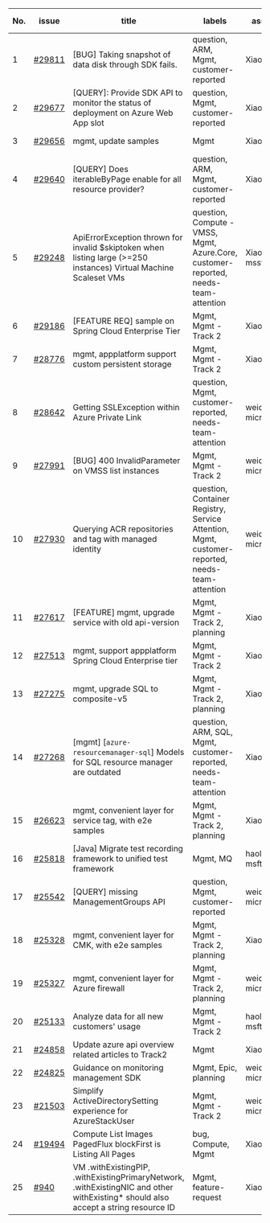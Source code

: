 | No. | issue | title | labels | assignees | bot advice | created date |
| ------ | ------ | ------ | ------ | ------ | ------ | :-----: |
|1|[#29811](https://github.com/Azure/azure-sdk-for-java/issues/29811)|[BUG] Taking snapshot of data disk through SDK fails.|question, ARM, Mgmt, customer-reported|XiaofeiCao|new comment|2022-07-06|
|2|[#29677](https://github.com/Azure/azure-sdk-for-java/issues/29677)|[QUERY]: Provide SDK API to monitor the status of deployment on Azure Web App slot|question, Mgmt, customer-reported|XiaofeiCao||2022-06-28|
|3|[#29656](https://github.com/Azure/azure-sdk-for-java/issues/29656)|mgmt, update samples|Mgmt|XiaofeiCao||2022-06-27|
|4|[#29640](https://github.com/Azure/azure-sdk-for-java/issues/29640)|[QUERY] Does iterableByPage enable for all resource provider?|question, ARM, Mgmt, customer-reported|XiaofeiCao|new comment|2022-06-24|
|5|[#29248](https://github.com/Azure/azure-sdk-for-java/issues/29248)|ApiErrorException thrown for invalid $skiptoken when listing large (>=250 instances) Virtual Machine Scaleset VMs|question, Compute - VMSS, Mgmt, Azure.Core, customer-reported, needs-team-attention|XiaofeiCao, mssfang||2022-06-06|
|6|[#29186](https://github.com/Azure/azure-sdk-for-java/issues/29186)|[FEATURE REQ] sample on Spring Cloud Enterprise Tier|Mgmt, Mgmt - Track 2|XiaofeiCao||2022-06-02|
|7|[#28776](https://github.com/Azure/azure-sdk-for-java/issues/28776)|mgmt, appplatform support custom persistent storage|Mgmt, Mgmt - Track 2|XiaofeiCao||2022-05-11|
|8|[#28642](https://github.com/Azure/azure-sdk-for-java/issues/28642)|Getting SSLException within Azure Private Link|question, Mgmt, customer-reported, needs-team-attention|weidongxu-microsoft||2022-05-04|
|9|[#27991](https://github.com/Azure/azure-sdk-for-java/issues/27991)|[BUG] 400 InvalidParameter on VMSS list instances|Mgmt, Mgmt - Track 2|weidongxu-microsoft||2022-04-01|
|10|[#27930](https://github.com/Azure/azure-sdk-for-java/issues/27930)|Querying ACR repositories and tag with managed identity|question, Container Registry, Service Attention, Mgmt, customer-reported, needs-team-attention|weidongxu-microsoft||2022-03-29|
|11|[#27617](https://github.com/Azure/azure-sdk-for-java/issues/27617)|[FEATURE] mgmt, upgrade service with old api-version|Mgmt, Mgmt - Track 2, planning|XiaofeiCao||2022-03-11|
|12|[#27513](https://github.com/Azure/azure-sdk-for-java/issues/27513)|mgmt, support appplatform Spring Cloud Enterprise tier|Mgmt, Mgmt - Track 2|XiaofeiCao||2022-03-08|
|13|[#27275](https://github.com/Azure/azure-sdk-for-java/issues/27275)|mgmt, upgrade SQL to composite-v5|Mgmt, Mgmt - Track 2, planning|XiaofeiCao||2022-02-24|
|14|[#27268](https://github.com/Azure/azure-sdk-for-java/issues/27268)|[mgmt] [`azure-resourcemanager-sql`] Models for SQL resource manager are outdated|question, ARM, SQL, Mgmt, customer-reported, needs-team-attention|XiaofeiCao||2022-02-23|
|15|[#26623](https://github.com/Azure/azure-sdk-for-java/issues/26623)|mgmt, convenient layer for service tag, with e2e samples|Mgmt, Mgmt - Track 2, planning|XiaofeiCao||2022-01-21|
|16|[#25818](https://github.com/Azure/azure-sdk-for-java/issues/25818)|[Java] Migrate test recording framework to unified test framework|Mgmt, MQ|haolingdong-msft|new issue|2021-12-06|
|17|[#25542](https://github.com/Azure/azure-sdk-for-java/issues/25542)|[QUERY] missing ManagementGroups API|question, Mgmt, customer-reported|weidongxu-microsoft||2021-11-19|
|18|[#25328](https://github.com/Azure/azure-sdk-for-java/issues/25328)|mgmt, convenient layer for CMK, with e2e samples|Mgmt, Mgmt - Track 2, planning|XiaofeiCao||2021-11-11|
|19|[#25327](https://github.com/Azure/azure-sdk-for-java/issues/25327)|mgmt, convenient layer for Azure firewall|Mgmt, Mgmt - Track 2, planning|weidongxu-microsoft||2021-11-11|
|20|[#25133](https://github.com/Azure/azure-sdk-for-java/issues/25133)|Analyze data for all new customers' usage|Mgmt, Mgmt - Track 2|haolingdong-msft||2021-11-02|
|21|[#24858](https://github.com/Azure/azure-sdk-for-java/issues/24858)|Update azure api overview related articles to Track2|Mgmt|XiaofeiCao||2021-10-18|
|22|[#24825](https://github.com/Azure/azure-sdk-for-java/issues/24825)|Guidance on monitoring management SDK|Mgmt, Epic, planning|weidongxu-microsoft||2021-10-15|
|23|[#21503](https://github.com/Azure/azure-sdk-for-java/issues/21503)|Simplify ActiveDirectorySetting experience for AzureStackUser|Mgmt, Mgmt - Track 2|weidongxu-microsoft||2021-05-14|
|24|[#19494](https://github.com/Azure/azure-sdk-for-java/issues/19494)|Compute List Images PagedFlux blockFirst is Listing All Pages|bug, Compute, Mgmt|XiaofeiCao||2021-02-26|
|25|[#940](https://github.com/Azure/azure-sdk-for-java/issues/940)|VM .withExistingPIP, .withExistingPrimaryNetwork, .withExistingNIC and other withExisting* should also accept a string resource ID|Mgmt, feature-request|XiaofeiCao||2016-07-06|
